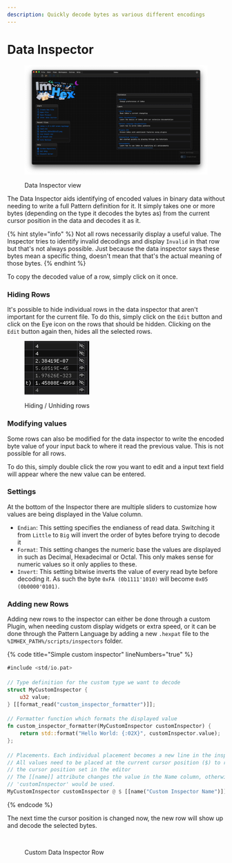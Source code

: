 ```yaml
---
description: Quickly decode bytes as various different encodings
---
```


# Data Inspector

<figure><img src="../.gitbook/assets/image (5).png" alt=""><figcaption><p>Data Inspector view</p></figcaption></figure>

The Data Inspector aids identifying of encoded values in binary data without needing to write a full Pattern definition for it. It simply takes one or more bytes (depending on the type it decodes the bytes as) from the current cursor position in the data and decodes it as it.

{% hint style="info" %}
Not all rows necessarily display a useful value. The Inspector tries to identify invalid decodings and display `Invalid` in that row but that's not always possible. Just because the data inspector says these bytes mean a specific thing, doesn't mean that that's the actual meaning of those bytes.
{% endhint %}

To copy the decoded value of a row, simply click on it once.

### Hiding Rows

It's possible to hide individual rows in the data inspector that aren't important for the current file. To do this, simply click on the `Edit` button and click on the Eye icon on the rows that should be hidden. Clicking on the `Edit` button again then, hides all the selected rows.

<figure><img src="../.gitbook/assets/image (1) (1) (1) (1) (1) (1).png" alt=""><figcaption><p>Hiding / Unhiding rows</p></figcaption></figure>

### Modifying values

Some rows can also be modified for the data inspector to write the encoded byte value of your input back to where it read the previous value. This is not possible for all rows.

To do this, simply double click the row you want to edit and a input text field will appear where the new value can be entered.

### Settings

At the bottom of the Inspector there are multiple sliders to customize how values are being displayed in the Value column.

* `Endian`: This setting specifies the endianess of read data. Switching it from `Little` to `Big` will invert the order of bytes before trying to decode it
* `Format`: This setting changes the numeric base the values are displayed in such as Decimal, Hexadecimal or Octal. This only makes sense for numeric values so it only applies to these.
* `Invert`: This setting bitwise inverts the value of every read byte before decoding it. As such the byte `0xFA (0b1111'1010)` will become `0x05 (0b0000'0101)`.

### Adding new Rows

Adding new rows to the inspector can either be done through a custom Plugin, when needing custom display widgets or extra speed, or it can be done through the Pattern Language by adding a new `.hexpat` file to the `%IMHEX_PATH%/scripts/inspectors` folder.

{% code title="Simple custom inspector" lineNumbers="true" %}
```rust
#include <std/io.pat>

// Type definition for the custom type we want to decode
struct MyCustomInspector {
    u32 value;
} [[format_read("custom_inspector_formatter")]];

// Formatter function which formats the displayed value
fn custom_inspector_formatter(MyCustomInspector customInspector) {
    return std::format("Hello World: {:02X}", customInspector.value);
};

// Placements. Each individual placement becomes a new line in the inspector
// All values need to be placed at the current cursor position ($) to respect
// the cursor position set in the editor
// The [[name]] attribute changes the value in the Name column, otherwise
// 'customInspector' would be used.
MyCustomInspector customInspector @ $ [[name("Custom Inspector Name")]];
```
{% endcode %}

The next time the cursor position is changed now, the new row will show up and decode the selected bytes.

<figure><img src="../.gitbook/assets/imhex_7WgNns20ZE.png" alt=""><figcaption><p>Custom Data Inspector Row</p></figcaption></figure>
